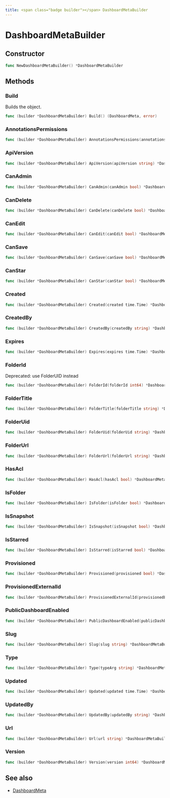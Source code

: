 ```yaml
---
title: <span class="badge builder"></span> DashboardMetaBuilder
---
```

# <span class="badge builder"></span> DashboardMetaBuilder

## Constructor

```go
func NewDashboardMetaBuilder() *DashboardMetaBuilder
```
## Methods

### <span class="badge object-method"></span> Build

Builds the object.

```go
func (builder *DashboardMetaBuilder) Build() (DashboardMeta, error)
```

### <span class="badge object-method"></span> AnnotationsPermissions

```go
func (builder *DashboardMetaBuilder) AnnotationsPermissions(annotationsPermissions cog.Builder[dashboard.AnnotationPermission]) *DashboardMetaBuilder
```

### <span class="badge object-method"></span> ApiVersion

```go
func (builder *DashboardMetaBuilder) ApiVersion(apiVersion string) *DashboardMetaBuilder
```

### <span class="badge object-method"></span> CanAdmin

```go
func (builder *DashboardMetaBuilder) CanAdmin(canAdmin bool) *DashboardMetaBuilder
```

### <span class="badge object-method"></span> CanDelete

```go
func (builder *DashboardMetaBuilder) CanDelete(canDelete bool) *DashboardMetaBuilder
```

### <span class="badge object-method"></span> CanEdit

```go
func (builder *DashboardMetaBuilder) CanEdit(canEdit bool) *DashboardMetaBuilder
```

### <span class="badge object-method"></span> CanSave

```go
func (builder *DashboardMetaBuilder) CanSave(canSave bool) *DashboardMetaBuilder
```

### <span class="badge object-method"></span> CanStar

```go
func (builder *DashboardMetaBuilder) CanStar(canStar bool) *DashboardMetaBuilder
```

### <span class="badge object-method"></span> Created

```go
func (builder *DashboardMetaBuilder) Created(created time.Time) *DashboardMetaBuilder
```

### <span class="badge object-method"></span> CreatedBy

```go
func (builder *DashboardMetaBuilder) CreatedBy(createdBy string) *DashboardMetaBuilder
```

### <span class="badge object-method"></span> Expires

```go
func (builder *DashboardMetaBuilder) Expires(expires time.Time) *DashboardMetaBuilder
```

### <span class="badge object-method"></span> FolderId

Deprecated: use FolderUID instead

```go
func (builder *DashboardMetaBuilder) FolderId(folderId int64) *DashboardMetaBuilder
```

### <span class="badge object-method"></span> FolderTitle

```go
func (builder *DashboardMetaBuilder) FolderTitle(folderTitle string) *DashboardMetaBuilder
```

### <span class="badge object-method"></span> FolderUid

```go
func (builder *DashboardMetaBuilder) FolderUid(folderUid string) *DashboardMetaBuilder
```

### <span class="badge object-method"></span> FolderUrl

```go
func (builder *DashboardMetaBuilder) FolderUrl(folderUrl string) *DashboardMetaBuilder
```

### <span class="badge object-method"></span> HasAcl

```go
func (builder *DashboardMetaBuilder) HasAcl(hasAcl bool) *DashboardMetaBuilder
```

### <span class="badge object-method"></span> IsFolder

```go
func (builder *DashboardMetaBuilder) IsFolder(isFolder bool) *DashboardMetaBuilder
```

### <span class="badge object-method"></span> IsSnapshot

```go
func (builder *DashboardMetaBuilder) IsSnapshot(isSnapshot bool) *DashboardMetaBuilder
```

### <span class="badge object-method"></span> IsStarred

```go
func (builder *DashboardMetaBuilder) IsStarred(isStarred bool) *DashboardMetaBuilder
```

### <span class="badge object-method"></span> Provisioned

```go
func (builder *DashboardMetaBuilder) Provisioned(provisioned bool) *DashboardMetaBuilder
```

### <span class="badge object-method"></span> ProvisionedExternalId

```go
func (builder *DashboardMetaBuilder) ProvisionedExternalId(provisionedExternalId string) *DashboardMetaBuilder
```

### <span class="badge object-method"></span> PublicDashboardEnabled

```go
func (builder *DashboardMetaBuilder) PublicDashboardEnabled(publicDashboardEnabled bool) *DashboardMetaBuilder
```

### <span class="badge object-method"></span> Slug

```go
func (builder *DashboardMetaBuilder) Slug(slug string) *DashboardMetaBuilder
```

### <span class="badge object-method"></span> Type

```go
func (builder *DashboardMetaBuilder) Type(typeArg string) *DashboardMetaBuilder
```

### <span class="badge object-method"></span> Updated

```go
func (builder *DashboardMetaBuilder) Updated(updated time.Time) *DashboardMetaBuilder
```

### <span class="badge object-method"></span> UpdatedBy

```go
func (builder *DashboardMetaBuilder) UpdatedBy(updatedBy string) *DashboardMetaBuilder
```

### <span class="badge object-method"></span> Url

```go
func (builder *DashboardMetaBuilder) Url(url string) *DashboardMetaBuilder
```

### <span class="badge object-method"></span> Version

```go
func (builder *DashboardMetaBuilder) Version(version int64) *DashboardMetaBuilder
```

## See also

 * <span class="badge object-type-struct"></span> [DashboardMeta](./object-DashboardMeta.md)
